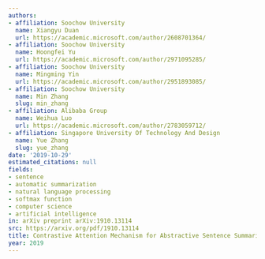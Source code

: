 ```yaml
---
authors:
- affiliation: Soochow University
  name: Xiangyu Duan
  url: https://academic.microsoft.com/author/2608701364/
- affiliation: Soochow University
  name: Hoongfei Yu
  url: https://academic.microsoft.com/author/2971095285/
- affiliation: Soochow University
  name: Mingming Yin
  url: https://academic.microsoft.com/author/2951893085/
- affiliation: Soochow University
  name: Min Zhang
  slug: min_zhang
- affiliation: Alibaba Group
  name: Weihua Luo
  url: https://academic.microsoft.com/author/2783059712/
- affiliation: Singapore University Of Technology And Design
  name: Yue Zhang
  slug: yue_zhang
date: '2019-10-29'
estimated_citations: null
fields:
- sentence
- automatic summarization
- natural language processing
- softmax function
- computer science
- artificial intelligence
in: arXiv preprint arXiv:1910.13114
src: https://arxiv.org/pdf/1910.13114
title: Contrastive Attention Mechanism for Abstractive Sentence Summarization
year: 2019
---
```

